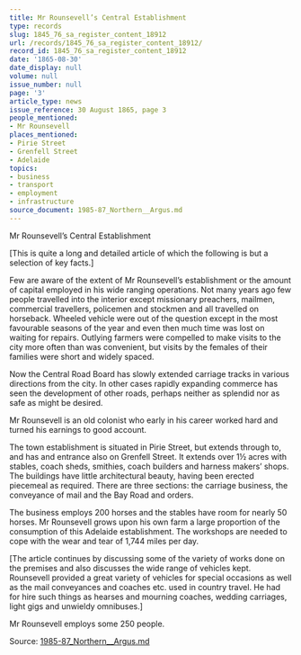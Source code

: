 ```yaml
---
title: Mr Rounsevell’s Central Establishment
type: records
slug: 1845_76_sa_register_content_18912
url: /records/1845_76_sa_register_content_18912/
record_id: 1845_76_sa_register_content_18912
date: '1865-08-30'
date_display: null
volume: null
issue_number: null
page: '3'
article_type: news
issue_reference: 30 August 1865, page 3
people_mentioned:
- Mr Rounsevell
places_mentioned:
- Pirie Street
- Grenfell Street
- Adelaide
topics:
- business
- transport
- employment
- infrastructure
source_document: 1985-87_Northern__Argus.md
---
```


Mr Rounsevell’s Central Establishment

[This is quite a long and detailed article of which the following is but a selection of key facts.]

Few are aware of the extent of Mr Rounsevell’s establishment or the amount of capital employed in his wide ranging operations.  Not many years ago few people travelled into the interior except missionary preachers, mailmen, commercial travellers, policemen and stockmen and all travelled on horseback.  Wheeled vehicle were out of the question except in the most favourable seasons of the year and even then much time was lost on waiting for repairs.  Outlying farmers were compelled to make visits to the city more often than was convenient, but visits by the females of their families were short and widely spaced.

Now the Central Road Board has slowly extended carriage tracks in various directions from the city.  In other cases rapidly expanding commerce has seen the development of other roads, perhaps neither as splendid nor as safe as might be desired.

Mr Rounsevell is an old colonist who early in his career worked hard and turned his earnings to good account.

The town establishment is situated in Pirie Street, but extends through to, and has and entrance also on Grenfell Street.  It extends over 1½ acres with stables, coach sheds, smithies, coach builders and harness makers’ shops.  The buildings have little architectural beauty, having been erected piecemeal as required.  There are three sections: the carriage business, the conveyance of mail and the Bay Road and orders.

The business employs 200 horses and the stables have room for nearly 50 horses.  Mr Rounsevell grows upon his own farm a large proportion of the consumption of this Adelaide establishment.  The workshops are needed to cope with the wear and tear of 1,744 miles per day.

[The article continues by discussing some of the variety of works done on the premises and also discusses the wide range of vehicles kept.  Rounsevell provided a great variety of vehicles for special occasions as well as the mail conveyances and coaches etc. used in country travel.  He had for hire such things as hearses and mourning coaches, wedding carriages, light gigs and unwieldy omnibuses.]

Mr Rounsevell employs some 250 people.

Source: [1985-87_Northern__Argus.md](/downloads/markdown/1985-87_Northern__Argus.md)
